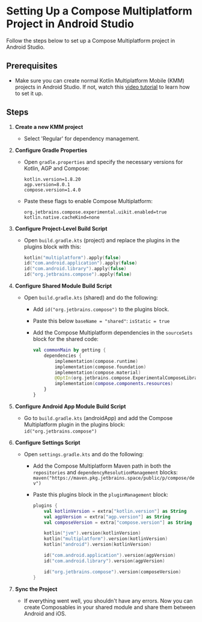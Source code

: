 # Setting Up a Compose Multiplatform Project in Android Studio

Follow the steps below to set up a Compose Multiplatform project in Android Studio.

## Prerequisites
- Make sure you can create normal Kotlin Multiplatform Mobile (KMM) projects in Android Studio. If not, watch this [video tutorial](https://youtu.be/7Wl-G8aXxDA) to learn how to set it up.

## Steps

1. **Create a new KMM project**
    - Select 'Regular' for dependency management.

2. **Configure Gradle Properties**
    - Open `gradle.properties` and specify the necessary versions for Kotlin, AGP and Compose:

      ```properties
      kotlin.version=1.8.20
      agp.version=8.0.1
      compose.version=1.4.0
      ```

    - Paste these flags to enable Compose Multiplatform:

      ```properties
      org.jetbrains.compose.experimental.uikit.enabled=true
      kotlin.native.cacheKind=none
      ```

3. **Configure Project-Level Build Script**
    - Open `build.gradle.kts` (project) and replace the plugins in the plugins block with this:

      ```kotlin
      kotlin("multiplatform").apply(false)
      id("com.android.application").apply(false)
      id("com.android.library").apply(false)
      id("org.jetbrains.compose").apply(false)
      ```

4. **Configure Shared Module Build Script**
    - Open `build.gradle.kts` (shared) and do the following:
        - Add `id("org.jetbrains.compose")` to the plugins block.
        - Paste this below `baseName = "shared"`: `isStatic = true`
        - Add the Compose Multiplatform dependencies in the `sourceSets` block for the shared code:

          ```kotlin
          val commonMain by getting {
              dependencies {
                  implementation(compose.runtime)
                  implementation(compose.foundation)
                  implementation(compose.material)
                  @OptIn(org.jetbrains.compose.ExperimentalComposeLibrary::class)
                  implementation(compose.components.resources)
              }
          }
          ```

5. **Configure Android App Module Build Script**
    - Go to `build.gradle.kts` (androidApp) and add the Compose Multiplatform plugin in the plugins block: `id("org.jetbrains.compose")`

6. **Configure Settings Script**
    - Open `settings.gradle.kts` and do the following:
        - Add the Compose Multiplatform Maven path in both the `repositories` and `dependencyResolutionManagement` blocks: `maven("https://maven.pkg.jetbrains.space/public/p/compose/dev")`
        - Paste this plugins block in the `pluginManagement` block:

          ```kotlin
          plugins {
              val kotlinVersion = extra["kotlin.version"] as String
              val agpVersion = extra["agp.version"] as String
              val composeVersion = extra["compose.version"] as String
   
              kotlin("jvm").version(kotlinVersion)
              kotlin("multiplatform").version(kotlinVersion)
              kotlin("android").version(kotlinVersion)
   
              id("com.android.application").version(agpVersion)
              id("com.android.library").version(agpVersion)
   
              id("org.jetbrains.compose").version(composeVersion)
          }
          ```

7. **Sync the Project**
    - If everything went well, you shouldn't have any errors. Now you can create Composables in your shared module and share them between Android and iOS.
